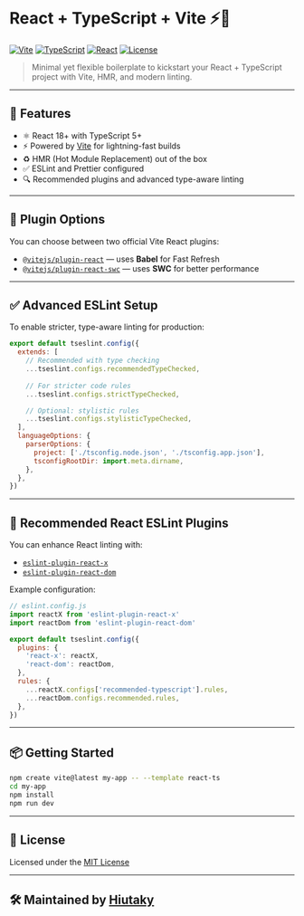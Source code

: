 # React + TypeScript + Vite ⚡️🧪

[![Vite](https://img.shields.io/badge/Vite-5.0+-blueviolet?style=flat-square&logo=vite)](https://vitejs.dev)
[![TypeScript](https://img.shields.io/badge/TypeScript-5.x-blue?style=flat-square&logo=typescript)](https://www.typescriptlang.org/)
[![React](https://img.shields.io/badge/React-18+-61dafb?style=flat-square&logo=react)](https://reactjs.org/)
[![License](https://img.shields.io/github/license/Hiutaky/react-ts-vite-template?style=flat-square)](LICENSE)

> Minimal yet flexible boilerplate to kickstart your React + TypeScript project with Vite, HMR, and modern linting.

---

## 🚀 Features

- ⚛️ React 18+ with TypeScript 5+
- ⚡️ Powered by [Vite](https://vitejs.dev) for lightning-fast builds
- ♻️ HMR (Hot Module Replacement) out of the box
- ✅ ESLint and Prettier configured
- 🔍 Recommended plugins and advanced type-aware linting

---

## 🔌 Plugin Options

You can choose between two official Vite React plugins:

- [`@vitejs/plugin-react`](https://github.com/vitejs/vite-plugin-react) — uses **Babel** for Fast Refresh
- [`@vitejs/plugin-react-swc`](https://github.com/vitejs/vite-plugin-react/tree/main/packages/plugin-react-swc) — uses **SWC** for better performance

---

## ✅ Advanced ESLint Setup

To enable stricter, type-aware linting for production:

```js
export default tseslint.config({
  extends: [
    // Recommended with type checking
    ...tseslint.configs.recommendedTypeChecked,
    
    // For stricter code rules
    ...tseslint.configs.strictTypeChecked,

    // Optional: stylistic rules
    ...tseslint.configs.stylisticTypeChecked,
  ],
  languageOptions: {
    parserOptions: {
      project: ['./tsconfig.node.json', './tsconfig.app.json'],
      tsconfigRootDir: import.meta.dirname,
    },
  },
})
```

---

## 🧩 Recommended React ESLint Plugins

You can enhance React linting with:

- [`eslint-plugin-react-x`](https://github.com/Rel1cx/eslint-react/tree/main/packages/plugins/eslint-plugin-react-x)
- [`eslint-plugin-react-dom`](https://github.com/Rel1cx/eslint-react/tree/main/packages/plugins/eslint-plugin-react-dom)

Example configuration:

```js
// eslint.config.js
import reactX from 'eslint-plugin-react-x'
import reactDom from 'eslint-plugin-react-dom'

export default tseslint.config({
  plugins: {
    'react-x': reactX,
    'react-dom': reactDom,
  },
  rules: {
    ...reactX.configs['recommended-typescript'].rules,
    ...reactDom.configs.recommended.rules,
  },
})
```

---

## 📦 Getting Started

```bash
npm create vite@latest my-app -- --template react-ts
cd my-app
npm install
npm run dev
```

---

## 📄 License

Licensed under the [MIT License](LICENSE)

---

## 🛠️ Maintained by [Hiutaky](https://github.com/Hiutaky)